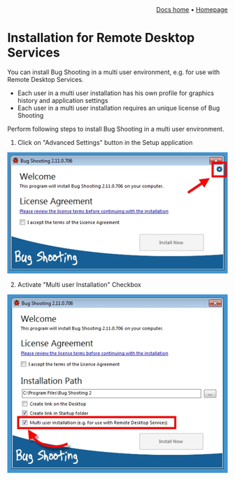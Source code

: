 <div align="right"><a href="{{ site.url }}">Docs home</a> &bull; <a href="http://www.bugshooting.com">Homepage</a></div>

# Installation for Remote Desktop Services

You can install Bug Shooting in a multi user environment, e.g. for use with Remote Desktop Services.

- Each user in a multi user installation has his own profile for graphics history and application settings
- Each user in a multi user installation requires an unique license of Bug Shooting
 
Perform following steps to install Bug Shooting in a multi user environment.

1. Click on "Advanced Settings" button in the Setup application

![image1](images/install_rdp_1.jpg)

2. Activate "Multi user Installation" Checkbox

![image1](images/install_rdp_2.jpg)
